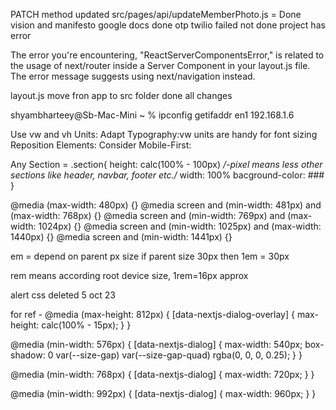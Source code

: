 PATCH method updated
src/pages/api/updateMemberPhoto.js = Done
vision and manifesto google docs done
otp twilio failed not done project has error

The error you're encountering, "ReactServerComponentsError," is related to the usage of next/router inside a Server Component in your layout.js file. The error message suggests using next/navigation instead.

layout.js move fron app to src folder done all changes

shyambharteey@Sb-Mac-Mini ~ % ipconfig getifaddr en1
192.168.1.6

Use vw and vh Units: 
Adapt Typography:vw units are handy for font sizing
Reposition Elements:
Consider Mobile-First: 

Any Section = .section{
    height: calc(100% - 100px) */-pixel means less other sections like header, navbar, footer etc./*
    width: 100%
    bacground-color: ###
}

@media (max-width: 480px) {}
@media screen and (min-width: 481px) and (max-width: 768px) {}
@media screen and (min-width: 769px) and (max-width: 1024px) {}
@media screen and (min-width: 1025px) and (max-width: 1440px) {}
@media screen and (min-width: 1441px) {}

em = depend on parent px size if parent size 30px then 1em = 30px

rem means according root device size, 1rem=16px approx


alert css deleted 5 oct 23

for ref - @media (max-height: 812px) {
    [data-nextjs-dialog-overlay] {
      max-height: calc(100% - 15px);
    }
  }

  @media (min-width: 576px) {
    [data-nextjs-dialog] {
      max-width: 540px;
      box-shadow: 0 var(--size-gap) var(--size-gap-quad) rgba(0, 0, 0, 0.25);
    }
  }

  @media (min-width: 768px) {
    [data-nextjs-dialog] {
      max-width: 720px;
    }
  }

  @media (min-width: 992px) {
    [data-nextjs-dialog] {
      max-width: 960px;
    }
  }